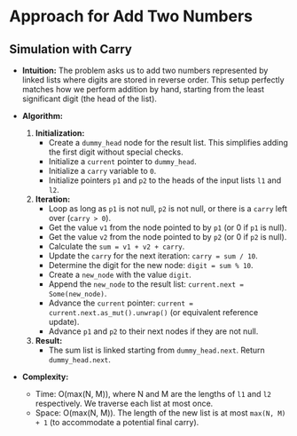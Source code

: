 # Approach for Add Two Numbers

## Simulation with Carry

*   **Intuition:** The problem asks us to add two numbers represented by linked lists where digits are stored in reverse order. This setup perfectly matches how we perform addition by hand, starting from the least significant digit (the head of the list).

*   **Algorithm:**
    1.  **Initialization:**
        *   Create a `dummy_head` node for the result list. This simplifies adding the first digit without special checks.
        *   Initialize a `current` pointer to `dummy_head`.
        *   Initialize a `carry` variable to `0`.
        *   Initialize pointers `p1` and `p2` to the heads of the input lists `l1` and `l2`.
    2.  **Iteration:**
        *   Loop as long as `p1` is not null, `p2` is not null, or there is a `carry` left over (`carry > 0`).
        *   Get the value `v1` from the node pointed to by `p1` (or 0 if `p1` is null).
        *   Get the value `v2` from the node pointed to by `p2` (or 0 if `p2` is null).
        *   Calculate the `sum = v1 + v2 + carry`.
        *   Update the `carry` for the next iteration: `carry = sum / 10`.
        *   Determine the digit for the new node: `digit = sum % 10`.
        *   Create a `new_node` with the value `digit`.
        *   Append the `new_node` to the result list: `current.next = Some(new_node)`.
        *   Advance the `current` pointer: `current = current.next.as_mut().unwrap()` (or equivalent reference update).
        *   Advance `p1` and `p2` to their next nodes if they are not null.
    3.  **Result:**
        *   The sum list is linked starting from `dummy_head.next`. Return `dummy_head.next`.

*   **Complexity:**
    *   Time: O(max(N, M)), where N and M are the lengths of `l1` and `l2` respectively. We traverse each list at most once.
    *   Space: O(max(N, M)). The length of the new list is at most `max(N, M) + 1` (to accommodate a potential final carry).
